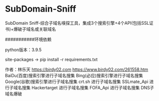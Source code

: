 # SubDomain-Sniff
SubDomain Sniff-综合子域名嗅探工具，集成3个搜索引擎+4个API(包括SSL证书)+爆破子域名或关联域名

###########环境依赖

python版本：3.9.5

site-packages -> pip install -r requirements.txt



作者：林乐天
https://birdy02.com
https://www.birdy02.com/261558.htm
BaiDu(百度)搜索引擎进行子域名搜集
Bing(必应)搜索引擎进行子域名搜集
Google(谷歌)搜索引擎进行子域名搜集
crt.sh 进行子域名搜集
SSLmate_Api 进行子域名搜集
Hackertarget 进行子域名搜集
FOFA_Api 进行子域名搜集
DNS子域名爆破
